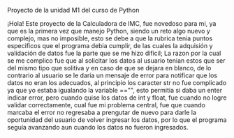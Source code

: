 Proyecto de la unidad M1 del curso de Python

¡Hola! 
Este proyecto de la Calculadora de IMC, fue novedoso para mi, ya que es la primera vez que manejo Python, siendo un reto algo nuevo y complejo, mas no imposible, esto se debe a que la rubrica tenia puntos especificos que el programa debia cumplir, de las cuales la adquisión y validación de datos fue la parte que se me hizo dificil; La razon por la cual se me complico fue que al solicitar los datos al usuario  tenian estos que ser del mismo tipo que solitiva y en caso de que se dejara en blanco, de lo contrario al usuario se le daria un mensaje de error para notificar que los datos no eran los adecuados, al principio los caracter str no fue complicado ya que yo estaba igualando la variable =="", esto permitia si daba un enter indicar error, pero cuando quise los datos de int y float, fue cuando no logre validar correctamente, cual fue mi problema central, fue que cuando marcaba el error no regresaba a prengutar de nuevo para darle la oportunidad del usuario de volver ingresar los datos, por lo que el programa seguía avanzando aun cuando los datos no fueron ingresados.

